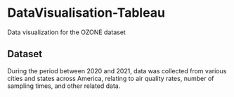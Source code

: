 # DataVisualisation-Tableau
Data visualization for the OZONE dataset

## Dataset
During the period between 2020 and 2021, data was collected from various cities and states across America, relating to air quality rates, 
number of sampling times, and other related data.


